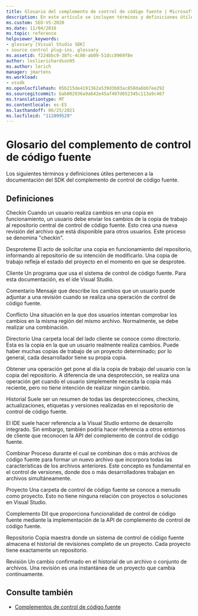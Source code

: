 ```yaml
---
title: Glosario del complemento de control de código fuente | Microsoft Docs
description: En este artículo se incluyen términos y definiciones útiles que pertenecen a la documentación del SDK del complemento de control de código fuente.
ms.custom: SEO-VS-2020
ms.date: 11/04/2016
ms.topic: reference
helpviewer_keywords:
- glossary [Visual Studio SDK]
- source control plug-ins, glossary
ms.assetid: f224bbc9-38fc-4c80-ab09-51dcc8969f8e
author: leslierichardson95
ms.author: lerich
manager: jmartens
ms.workload:
- vssdk
ms.openlocfilehash: 05b215de4191362a539d3b03ac858da6bb7ee292
ms.sourcegitcommit: bab002936a9a642e45af407d652345c113a9c467
ms.translationtype: MT
ms.contentlocale: es-ES
ms.lasthandoff: 06/25/2021
ms.locfileid: "112899529"
---
```

# <a name="source-control-plug-in-glossary"></a>Glosario del complemento de control de código fuente
Los siguientes términos y definiciones útiles pertenecen a la documentación del SDK del complemento de control de código fuente.

## <a name="definitions"></a>Definiciones
 Checkin Cuando un usuario realiza cambios en una copia en funcionamiento, un usuario debe enviar los cambios de la copia de trabajo al repositorio central de control de código fuente. Esto crea una nueva revisión del archivo que está disponible para otros usuarios. Este proceso se denomina "checkin".

 Desproteme El acto de solicitar una copia en funcionamiento del repositorio, informando al repositorio de su intención de modificarlo. Una copia de trabajo refleja el estado del proyecto en el momento en que se desprotee.

 Cliente Un programa que usa el sistema de control de código fuente. Para esta documentación, es el ide Visual Studio.

 Comentario Mensaje que describe los cambios que un usuario puede adjuntar a una revisión cuando se realiza una operación de control de código fuente.

 Conflicto Una situación en la que dos usuarios intentan comprobar los cambios en la misma región del mismo archivo. Normalmente, se debe realizar una combinación.

 Directorio Una carpeta local del lado cliente se conoce como directorio. Esta es la copia en la que un usuario realmente realiza cambios. Puede haber muchas copias de trabajo de un proyecto determinado; por lo general, cada desarrollador tiene su propia copia.

 Obtener una operación get pone al día la copia de trabajo del usuario con la copia del repositorio. A diferencia de una desprotección, se realiza una operación get cuando el usuario simplemente necesita la copia más reciente, pero no tiene intención de realizar ningún cambio.

 Historial Suele ser un resumen de todas las desprotecciones, checkins, actualizaciones, etiquetas y versiones realizadas en el repositorio de control de código fuente.

 El IDE suele hacer referencia a la Visual Studio entorno de desarrollo integrado. Sin embargo, también podría hacer referencia a otros entornos de cliente que reconocen la API del complemento de control de código fuente.

 Combinar Proceso durante el cual se combinan dos o más archivos de código fuente para formar un nuevo archivo que incorpora todas las características de los archivos anteriores. Este concepto es fundamental en el control de versiones, donde dos o más desarrolladores trabajan en archivos simultáneamente.

 Proyecto Una carpeta de control de código fuente se conoce a menudo como proyecto. Esto no tiene ninguna relación con proyectos o soluciones en Visual Studio.

 Complemento Dll que proporciona funcionalidad de control de código fuente mediante la implementación de la API de complemento de control de código fuente.

 Repositorio Copia maestra donde un sistema de control de código fuente almacena el historial de revisiones completo de un proyecto. Cada proyecto tiene exactamente un repositorio.

 Revisión Un cambio confirmado en el historial de un archivo o conjunto de archivos. Una revisión es una instantánea de un proyecto que cambia continuamente.

## <a name="see-also"></a>Consulte también
- [Complementos de control de código fuente](../extensibility/source-control-plug-ins.md)
